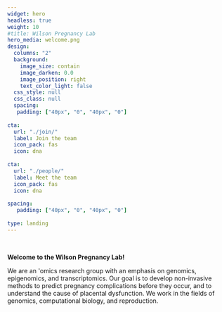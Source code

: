 ```yaml
---
widget: hero
headless: true
weight: 10
#title: Wilson Pregnancy Lab
hero_media: welcome.png
design:
  columns: "2"
  background:
    image_size: contain
    image_darken: 0.0
    image_position: right
    text_color_light: false
  css_style: null
  css_class: null
  spacing:
   padding: ["40px", "0", "40px", "0"]
   
cta:
  url: "./join/"
  label: Join the team
  icon_pack: fas
  icon: dna
  
cta:
  url: "./people/"
  label: Meet the team
  icon_pack: fas
  icon: dna
  
spacing:
   padding: ["40px", "0", "40px", "0"]
   
type: landing
---
```

<br>

**Welcome to the Wilson Pregnancy Lab!**

We are an  'omics research group with an emphasis on genomics, epigenomics, and transcriptomics. Our goal is to develop non-invasive methods to predict pregnancy complications before they occur, and to understand the cause of placental dysfunction. We work in the fields of genomics, computational biology, and reproduction.

